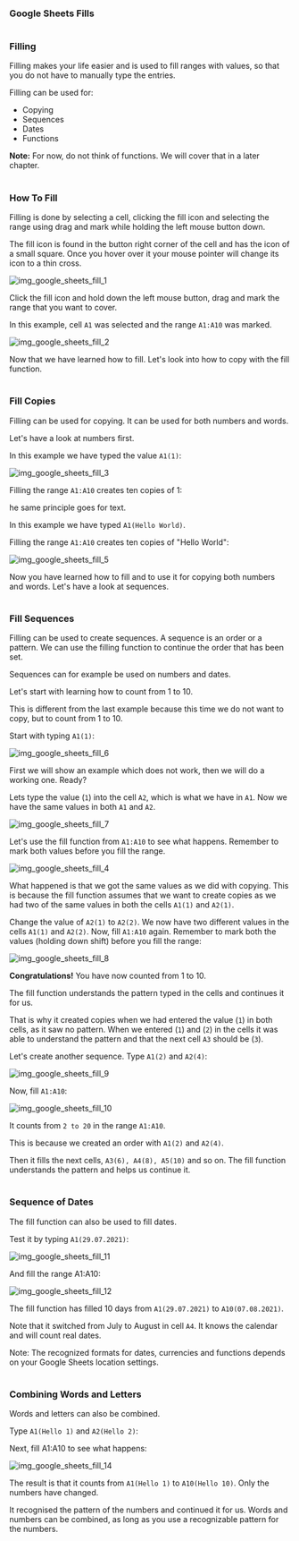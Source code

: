 ### Google Sheets Fills

#

### Filling

Filling makes your life easier and is used to fill ranges with values, so that you do not have to manually type the entries.

Filling can be used for:


- Copying
- Sequences
- Dates
- Functions


**Note:** For now, do not think of functions. We will cover that in a later chapter.

#

### How To Fill

Filling is done by selecting a cell, clicking the fill icon and selecting the range using drag and mark while holding the left mouse button down.

The fill icon is found in the button right corner of the cell and has the icon of a small square. Once you hover over it your mouse pointer will change its icon to a thin cross.

![img_google_sheets_fill_1](https://user-images.githubusercontent.com/47166768/191942506-5cbe3a9c-8a46-4e73-8662-10aadf319647.png)

Click the fill icon and hold down the left mouse button, drag and mark the range that you want to cover.

In this example, cell `A1` was selected and the range `A1:A10` was marked.

![img_google_sheets_fill_2](https://user-images.githubusercontent.com/47166768/191942792-59847ac3-b837-413f-a8e6-a8f299dbfd54.png)

Now that we have learned how to fill. Let's look into how to copy with the fill function.

#


### Fill Copies

Filling can be used for copying. It can be used for both numbers and words.

Let's have a look at numbers first.

In this example we have typed the value `A1(1)`:

![img_google_sheets_fill_3](https://user-images.githubusercontent.com/47166768/191942890-fcab12aa-935b-44b0-9631-e240b68333fd.png)

Filling the range `A1:A10` creates ten copies of 1:

he same principle goes for text.

In this example we have typed `A1(Hello World)`.

Filling the range `A1:A10` creates ten copies of "Hello World":


![img_google_sheets_fill_5](https://user-images.githubusercontent.com/47166768/191943042-7abd94ce-a14f-4ec8-95d4-eced213e616f.png)

Now you have learned how to fill and to use it for copying both numbers and words. Let's have a look at sequences.

#

### Fill Sequences

Filling can be used to create sequences. A sequence is an order or a pattern. We can use the filling function to continue the order that has been set.

Sequences can for example be used on numbers and dates.

Let's start with learning how to count from 1 to 10.

This is different from the last example because this time we do not want to copy, but to count from 1 to 10.

Start with typing `A1(1)`:



![img_google_sheets_fill_6](https://user-images.githubusercontent.com/47166768/191943451-00de4051-3f1a-48a8-94a5-e3945a5e19ef.png)




First we will show an example which does not work, then we will do a working one. Ready?

Lets type the value (`1`) into the cell `A2`, which is what we have in `A1`. Now we have the same values in both `A1` and `A2`.


![img_google_sheets_fill_7](https://user-images.githubusercontent.com/47166768/191943663-bd9521e2-e7d5-452e-9763-ef70b00911e1.png)





Let's use the fill function from `A1:A10` to see what happens. Remember to mark both values before you fill the range.

![img_google_sheets_fill_4](https://user-images.githubusercontent.com/47166768/191943826-25dd9323-442e-4eae-b7b9-795a213c2e56.png)





What happened is that we got the same values as we did with copying. This is because the fill function assumes that we want to create copies as we had two of the same values in both the cells `A1(1)` and `A2(1)`.

Change the value of `A2(1)` to `A2(2)`. We now have two different values in the cells `A1(1)` and `A2(2)`. Now, fill `A1:A10` again. Remember to mark both the values (holding down shift) before you fill the range:

![img_google_sheets_fill_8](https://user-images.githubusercontent.com/47166768/191944014-5735bcb6-02fa-44a0-b9ee-5e54f327eedf.png)




**Congratulations!** You have now counted from 1 to 10.

The fill function understands the pattern typed in the cells and continues it for us.

That is why it created copies when we had entered the value (`1`) in both cells, as it saw no pattern. When we entered (`1`) and (`2`) in the cells it was able to understand the pattern and that the next cell `A3` should be (`3`).

Let's create another sequence. Type `A1(2)` and `A2(4)`:

![img_google_sheets_fill_9](https://user-images.githubusercontent.com/47166768/191944237-3e926dbd-d655-4b9f-a6a6-6d55b5b58c18.png)



Now, fill `A1:A10`:


![img_google_sheets_fill_10](https://user-images.githubusercontent.com/47166768/191944291-0d2fbe59-8107-4f3b-b87b-caec67f05a2b.png)




It counts from `2 to 20` in the range `A1:A10`.

This is because we created an order with `A1(2)` and `A2(4)`.

Then it fills the next cells, `A3(6), A4(8), A5(10)` and so on. The fill function understands the pattern and helps us continue it.


#


### Sequence of Dates

The fill function can also be used to fill dates.

Test it by typing `A1(29.07.2021)`:

![img_google_sheets_fill_11](https://user-images.githubusercontent.com/47166768/191945412-5fbe8f99-33a2-41a4-bcaa-00bf519ca1a2.png)




And fill the range A1:A10:

![img_google_sheets_fill_12](https://user-images.githubusercontent.com/47166768/191945435-ab3d19a8-cff6-4aa6-bd94-0f2bc9f8856d.png)






The fill function has filled 10 days from `A1(29.07.2021)` to `A10(07.08.2021)`.

Note that it switched from July to August in cell `A4`. It knows the calendar and will count real dates.

Note: The recognized formats for dates, currencies and functions depends on your Google Sheets location settings.



#


### Combining Words and Letters

Words and letters can also be combined.

Type `A1(Hello 1)` and `A2(Hello 2)`:



Next, fill A1:A10 to see what happens:

![img_google_sheets_fill_14](https://user-images.githubusercontent.com/47166768/191946338-dc80e432-e847-4135-b323-220084ec1f2d.png)





The result is that it counts from `A1(Hello 1)` to `A10(Hello 10)`. Only the numbers have changed.

It recognised the pattern of the numbers and continued it for us. Words and numbers can be combined, as long as you use a recognizable pattern for the numbers.

